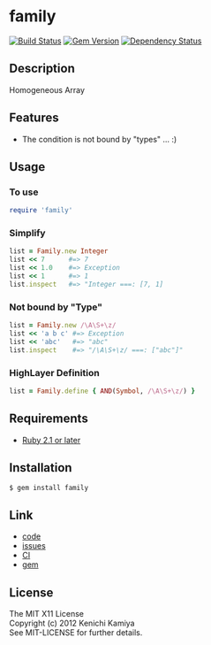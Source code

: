 family
=======

[![Build Status](https://secure.travis-ci.org/kachick/family.png)](http://travis-ci.org/kachick/family)
[![Gem Version](https://badge.fury.io/rb/family.png)](http://badge.fury.io/rb/family)
[![Dependency Status](https://gemnasium.com/kachick/family.svg)](https://gemnasium.com/kachick/family)

Description
------------

Homogeneous Array

Features
--------

* The condition is not bound by "types" ... :)

Usage
-----

### To use

```ruby
require 'family'
```

### Simplify

```ruby
list = Family.new Integer
list << 7      #=> 7
list << 1.0    #=> Exception
list << 1      #=> 1
list.inspect   #=> "Integer ===: [7, 1]
```

### Not bound by "Type"

```ruby
list = Family.new /\A\S+\z/
list << 'a b c' #=> Exception
list << 'abc'   #=> "abc"
list.inspect    #=> "/\A\S+\z/ ===: ["abc"]"
```

### HighLayer Definition

```ruby
list = Family.define { AND(Symbol, /\A\S+\z/) }
```

Requirements
------------

* [Ruby 2.1 or later](http://travis-ci.org/#!/kachick/family)

Installation
-------------

```shell
$ gem install family
```

Link
----

* [code](https://github.com/kachick/family)
* [issues](https://github.com/kachick/family/issues)
* [CI](http://travis-ci.org/#!/kachick/family)
* [gem](https://rubygems.org/gems/family)

License
-------

The MIT X11 License  
Copyright (c) 2012 Kenichi Kamiya  
See MIT-LICENSE for further details.
